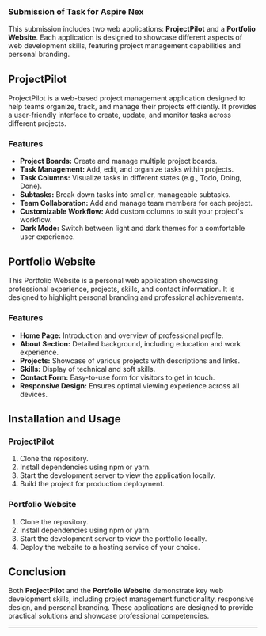 
### Submission of Task for Aspire Nex


This submission includes two web applications: **ProjectPilot** and a **Portfolio Website**. Each application is designed to showcase different aspects of web development skills, featuring project management capabilities and personal branding.

## ProjectPilot

ProjectPilot is a web-based project management application designed to help teams organize, track, and manage their projects efficiently. It provides a user-friendly interface to create, update, and monitor tasks across different projects.

### Features

- **Project Boards:** Create and manage multiple project boards.
- **Task Management:** Add, edit, and organize tasks within projects.
- **Task Columns:** Visualize tasks in different states (e.g., Todo, Doing, Done).
- **Subtasks:** Break down tasks into smaller, manageable subtasks.
- **Team Collaboration:** Add and manage team members for each project.
- **Customizable Workflow:** Add custom columns to suit your project's workflow.
- **Dark Mode:** Switch between light and dark themes for a comfortable user experience.

## Portfolio Website

This Portfolio Website is a personal web application showcasing professional experience, projects, skills, and contact information. It is designed to highlight personal branding and professional achievements.

### Features

- **Home Page:** Introduction and overview of professional profile.
- **About Section:** Detailed background, including education and work experience.
- **Projects:** Showcase of various projects with descriptions and links.
- **Skills:** Display of technical and soft skills.
- **Contact Form:** Easy-to-use form for visitors to get in touch.
- **Responsive Design:** Ensures optimal viewing experience across all devices.

## Installation and Usage

### ProjectPilot

1. Clone the repository.
2. Install dependencies using npm or yarn.
3. Start the development server to view the application locally.
4. Build the project for production deployment.

### Portfolio Website

1. Clone the repository.
2. Install dependencies using npm or yarn.
3. Start the development server to view the portfolio locally.
4. Deploy the website to a hosting service of your choice.

## Conclusion

Both **ProjectPilot** and the **Portfolio Website** demonstrate key web development skills, including project management functionality, responsive design, and personal branding. These applications are designed to provide practical solutions and showcase professional competencies.

---

